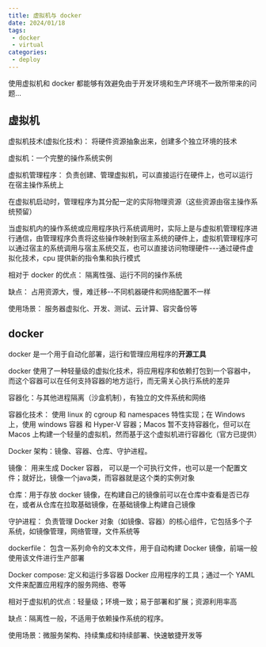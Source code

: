 ```yaml
---
title: 虚拟机与 docker
date: 2024/01/18
tags:
 - docker
 - virtual
categories:
 - deploy
---
```


使用虚拟机和 docker 都能够有效避免由于开发环境和生产环境不一致所带来的问题...

## 虚拟机
虚拟机技术(虚拟化技术)： 将硬件资源抽象出来，创建多个独立环境的技术

虚拟机：一个完整的操作系统实例

虚拟机管理程序： 负责创建、管理虚拟机，可以直接运行在硬件上，也可以运行在宿主操作系统上

在虚拟机启动时，管理程序为其分配一定的实际物理资源（这些资源由宿主操作系统预留）

当虚拟机内的操作系统或应用程序执行系统调用时，实际上是与虚拟机管理程序进行通信，由管理程序负责将这些操作映射到宿主系统的硬件上，虚拟机管理程序可以通过宿主的系统调用与宿主系统交互，也可以直接访问物理硬件---通过硬件虚拟化技术，cpu 提供新的指令集和执行模式

相对于 docker 的优点： 隔离性强、运行不同的操作系统

缺点： 占用资源大，慢，难迁移--不同机器硬件和网络配置不一样

使用场景： 服务器虚拟化、开发、测试、云计算、容灾备份等

## docker
docker 是一个用于自动化部署，运行和管理应用程序的**开源工具**

docker 使用了一种轻量级的虚拟化技术，将应用程序和依赖打包到一个容器中，而这个容器可以在任何支持容器的地方运行，而无需关心执行系统的差异

容器化：与其他进程隔离（沙盒机制），有独立的文件系统和网络

容器化技术： 使用 linux 的 cgroup 和 namespaces 特性实现；在 Windows 上，使用 windows 容器 和 Hyper-V 容器；Macos 暂不支持容器化，但可以在 Macos 上构建一个轻量的虚拟机，然而基于这个虚拟机进行容器化（官方已提供）

Docker 架构：镜像、容器、仓库、守护进程。

镜像： 用来生成 Docker 容器， 可以是一个可执行文件，也可以是一个配置文件；就好比，镜像一个java类，而容器就是这个类的实例对象

仓库：用于存放 docker 镜像，在构建自己的镜像前可以在仓库中查看是否已存在，或者从仓库在拉取基础镜像，在基础镜像上构建自己镜像

守护进程： 负责管理 Docker 对象（如镜像、容器）的核心组件，它包括多个子系统，如镜像管理，网络管理，文件系统等


dockerfile： 包含一系列命令的文本文件，用于自动构建 Docker 镜像，前端一般使用该文件进行生产部署

Docker compose: 定义和运行多容器 Docker 应用程序的工具；通过一个 YAML 文件来配置应用程序的服务网络、卷等

相对于虚拟机的优点：轻量级；环境一致；易于部署和扩展；资源利用率高

缺点：隔离性一般，不适用于依赖操作系统的程序。

使用场景：微服务架构、持续集成和持续部署、快速敏捷开发等

